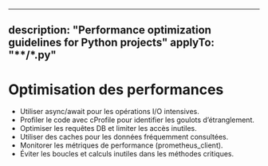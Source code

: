 <!-- Inspired by: https://github.com/github/awesome-copilot/blob/main/collections/performance.md -->
---
description: "Performance optimization guidelines for Python projects"
applyTo: "**/*.py"
---
# Optimisation des performances

- Utiliser async/await pour les opérations I/O intensives.
- Profiler le code avec cProfile pour identifier les goulots d’étranglement.
- Optimiser les requêtes DB et limiter les accès inutiles.
- Utiliser des caches pour les données fréquemment consultées.
- Monitorer les métriques de performance (prometheus_client).
- Éviter les boucles et calculs inutiles dans les méthodes critiques.
